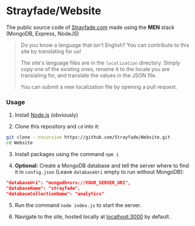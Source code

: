 # Strayfade/Website
The public source code of [Strayfade.com](https://strayfade.com) made using the **MEN** stack (MongoDB, Express, NodeJS)

> Do you know a language that isn't English? You can contribute to this site by translating for us!
>
> The site's language files are in the `localization` directory. Simply copy one of the existing ones, rename it to the locale you are translating for, and translate the values in the JSON file. 
>
> You can submit a new localization file by opening a pull request.

### Usage

1. Install [Node.js](https://nodejs.org/en/download/) (obviously)

2. Clone this repository and `cd` into it:
```Bash
git clone --recursive https://github.com/Strayfade/Website.git
cd Website
```

3. Install packages using the command `npm i`

4. **Optional:** Create a MongoDB database and tell the server where to find it in `config.json` 
(Leave `databaseUri` empty to run without MongoDB):
```JSON
"databaseUri": "mongodb+srv://YOUR_SERVER_URI",
"databaseName": "strayfade",
"databaseCollectionName": "analytics"
```

5. Run the command `node index.js` to start the server.

6. Navigate to the site, hosted locally at [localhost:3000](http://localhost:3000) by default.